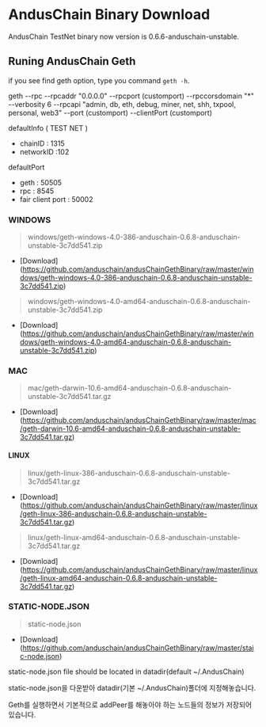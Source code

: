 # AndusChain Binary Download

AndusChain TestNet binary now version is 0.6.6-anduschain-unstable.

## Runing AndusChain Geth

if you see find geth option, type you command ```geth -h```.

geth --rpc --rpcaddr "0.0.0.0" --rpcport (customport) --rpccorsdomain "*" --verbosity 6 --rpcapi "admin, db, eth, debug, miner, net, shh, txpool, personal, web3" --port (customport) --clientPort (customport)

defaultInfo ( TEST NET )
- chainID : 1315
- networkID :102

defaultPort
- geth : 50505
- rpc : 8545
- fair client port : 50002

### WINDOWS
>windows/geth-windows-4.0-386-anduschain-0.6.8-anduschain-unstable-3c7dd541.zip
- [Download] (https://github.com/anduschain/andusChainGethBinary/raw/master/windows/geth-windows-4.0-386-anduschain-0.6.8-anduschain-unstable-3c7dd541.zip)
>windows/geth-windows-4.0-amd64-anduschain-0.6.8-anduschain-unstable-3c7dd541.zip
- [Download] (https://github.com/anduschain/andusChainGethBinary/raw/master/windows/geth-windows-4.0-amd64-anduschain-0.6.8-anduschain-unstable-3c7dd541.zip)

### MAC
>mac/geth-darwin-10.6-amd64-anduschain-0.6.8-anduschain-unstable-3c7dd541.tar.gz
- [Download] (https://github.com/anduschain/andusChainGethBinary/raw/master/mac/geth-darwin-10.6-amd64-anduschain-0.6.8-anduschain-unstable-3c7dd541.tar.gz)

#### LINUX
>linux/geth-linux-386-anduschain-0.6.8-anduschain-unstable-3c7dd541.tar.gz
- [Download] (https://github.com/anduschain/andusChainGethBinary/raw/master/linux/geth-linux-386-anduschain-0.6.8-anduschain-unstable-3c7dd541.tar.gz)
>linux/geth-linux-amd64-anduschain-0.6.8-anduschain-unstable-3c7dd541.tar.gz
- [Download] (https://github.com/anduschain/andusChainGethBinary/raw/master/linux/geth-linux-amd64-anduschain-0.6.8-anduschain-unstable-3c7dd541.tar.gz)

### STATIC-NODE.JSON
> static-node.json
- [Download] (https://github.com/anduschain/andusChainGethBinary/raw/master/staic-node.json)

static-node.json file should be located in datadir(default ~/.AndusChain)

static-node.json을 다운받아 datadir(기본 ~/.AndusChain)폴더에 지정해놓습니다.

Geth를 실행하면서 기본적으로 addPeer를 해놓아야 하는 노드들의 정보가 저장되어있습니다.



